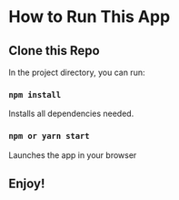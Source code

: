 # How to Run This App



## Clone this Repo

In the project directory, you can run:

### `npm install`

Installs all dependencies needed.


### `npm or yarn start`

Launches the app in your browser


## Enjoy!

